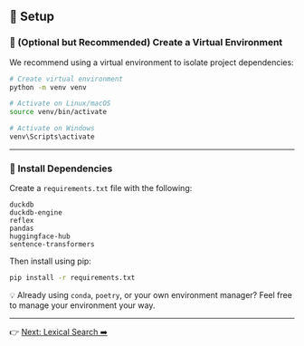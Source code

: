 ## 🚀 Setup

### 🐍 (Optional but Recommended) Create a Virtual Environment

We recommend using a virtual environment to isolate project dependencies:

```bash
# Create virtual environment
python -m venv venv

# Activate on Linux/macOS
source venv/bin/activate

# Activate on Windows
venv\Scripts\activate
```

---

### 📁 Install Dependencies

Create a `requirements.txt` file with the following:

```
duckdb
duckdb-engine
reflex
pandas
huggingface-hub
sentence-transformers
```

Then install using pip:

```bash
pip install -r requirements.txt
```

💡 Already using `conda`, `poetry`, or your own environment manager? Feel free to manage your environment your way.

---

👉 [Next: Lexical Search ➡️](02_lexical_search.md)
